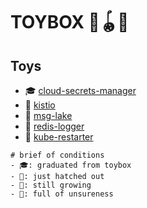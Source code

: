 # TOYBOX 🧸🪀🎁

## Toys

- 🎓 [cloud-secrets-manager](https://github.com/h0n9/cloud-secrets-manager)
- 🥚 [kistio](kistio/)
- 🥚 [msg-lake](msg-lake/)
- 🐣 [redis-logger](redis-logger/)
- 🫥 [kube-restarter](kube-restarter/)

```
# brief of conditions
- 🎓: graduated from toybox
- 🐣: just hatched out
- 🥚: still growing
- 🫥: full of unsureness
```
